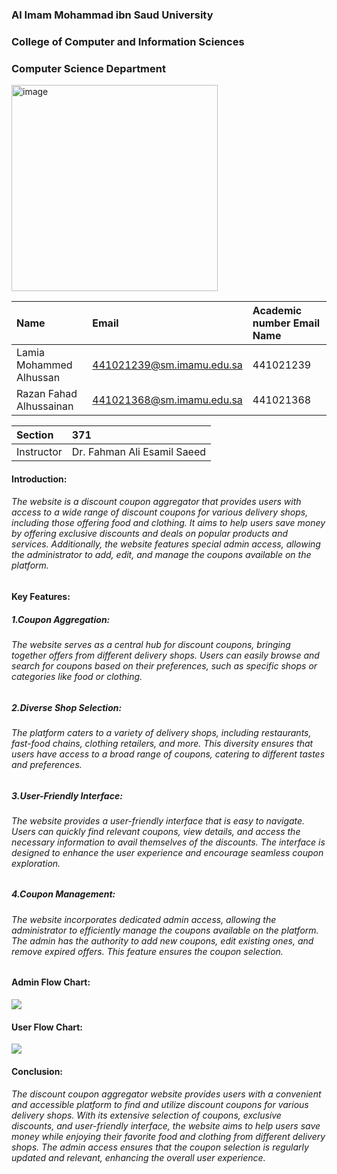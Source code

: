### Al Imam Mohammad ibn Saud University
### College of Computer and Information Sciences
### Computer Science Department


<div>
<img width="330" alt="image" src="https://github.com/LamiaAlhussan/WebProject/assets/109043377/bca7897e-1fff-414c-864f-11266e0c11ac">



|Name|Email|Academic number	Email	Name|
|:--------|:----------|:----------|
|Lamia Mohammed Alhussan|441021239@sm.imamu.edu.sa|441021239|
|Razan Fahad Alhussainan|441021368@sm.imamu.edu.sa|441021368|

|Section|371|
|:----|:----|
|Instructor|Dr. Fahman Ali Esamil Saeed|

#### Introduction:
###### The website is a discount coupon aggregator that provides users with access to a wide range of discount coupons for various delivery shops, including those offering food and clothing. It aims to help users save money by offering exclusive discounts and deals on popular products and services. Additionally, the website features special admin access, allowing the administrator to add, edit, and manage the coupons available on the platform.

#### Key Features:
##### 1.Coupon Aggregation:
###### The website serves as a central hub for discount coupons, bringing together offers from different delivery shops. Users can easily browse and search for coupons based on their preferences, such as specific shops or categories like food or clothing.
##### 2.Diverse Shop Selection:
###### The platform caters to a variety of delivery shops, including restaurants, fast-food chains, clothing retailers, and more. This diversity ensures that users have access to a broad range of coupons, catering to different tastes and preferences.
##### 3.User-Friendly Interface:
###### The website provides a user-friendly interface that is easy to navigate. Users can quickly find relevant coupons, view details, and access the necessary information to avail themselves of the discounts. The interface is designed to enhance the user experience and encourage seamless coupon exploration.
##### 4.Coupon Management:
###### The website incorporates dedicated admin access, allowing the administrator to efficiently manage the coupons available on the platform. The admin has the authority to add new coupons, edit existing ones, and remove expired offers. This feature ensures the coupon selection.

#### Admin Flow Chart:
<div>
<img src="https://github.com/LamiaAlhussan/WebProject/assets/109043377/bdfebc0d-d6e0-46ed-b533-40b11d5b707c">
</div>

#### User Flow Chart: 

<div>
<img src= "https://github.com/LamiaAlhussan/WebProject/assets/109043377/a990f775-a412-4589-b5eb-e8d36d955d70">
</div>


#### Conclusion:

###### The discount coupon aggregator website provides users with a convenient and accessible platform to find and utilize discount coupons for various delivery shops. With its extensive selection of coupons, exclusive discounts, and user-friendly interface, the website aims to help users save money while enjoying their favorite food and clothing from different delivery shops. The admin access ensures that the coupon selection is regularly updated and relevant, enhancing the overall user experience.

